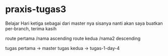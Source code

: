 # praxis-tugas3

Belajar Hari ketiga sebagai dari master nya sisanya nanti akan saya buatkan per-branch, terima kasih

route pertama /nama ascending
route kedua /nama2 descending

tugas pertama -> master
tugas kedua -> tugas-1-day-4
